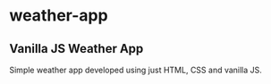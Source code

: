 # weather-app
<h2>Vanilla JS Weather App</h2>
<p>Simple weather app developed using just HTML, CSS and vanilla JS.</p>
